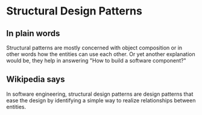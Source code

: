 # Structural Design Patterns

## In plain words

Structural patterns are mostly concerned with object composition or in other words how the entities can use each other. Or yet another explanation would be, they help in answering "How to build a software component?"

## Wikipedia says

In software engineering, structural design patterns are design patterns that ease the design by identifying a simple way to realize relationships between entities.
